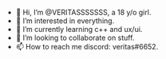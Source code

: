 - 👋 Hi, I’m @VERITASSSSSSS, a 18 y/o girl.
- 👀 I’m interested in everything.
- 🌱 I’m currently learning c++ and ux/ui.
- 💞️ I’m looking to collaborate on stuff.
- 📫 How to reach me discord: veritas#6652.

<!---
VERITASSSSSSS/VERITASSSSSSS is a ✨ special ✨ repository because its `README.md` (this file) appears on your GitHub profile.
You can click the Preview link to take a look at your changes.
--->
